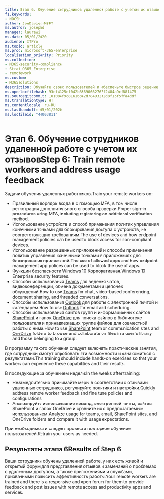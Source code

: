 ```yaml
---
title: Этап 6. Обучение сотрудников удаленной работе с учетом их отзывов
f1.keywords:
- NOCSH
author: JoeDavies-MSFT
ms.author: josephd
manager: laurawi
ms.date: 05/01/2020
audience: ITPro
ms.topic: article
ms.prod: microsoft-365-enterprise
localization_priority: Priority
ms.collection:
- M365-security-compliance
- Strat_O365_Enterprise
- remotework
ms.custom:
- M365solutions
description: Обучайте своих пользователей и обеспечьте быстрое решение возникающих проблем.
ms.openlocfilehash: 93ef4325ef042b33690662767f2484a9cf881475
ms.sourcegitcommit: 101084f9c81616342d78493232d8f13f5ffa4ddf
ms.translationtype: HT
ms.contentlocale: ru-RU
ms.lasthandoff: 05/01/2020
ms.locfileid: "44003811"
---
```

# <a name="step-6-train-remote-workers-and-address-usage-feedback"></a><span data-ttu-id="92456-103">Этап 6. Обучение сотрудников удаленной работе с учетом их отзывов</span><span class="sxs-lookup"><span data-stu-id="92456-103">Step 6: Train remote workers and address usage feedback</span></span>

<span data-ttu-id="92456-104">Задачи обучения удаленных работников.</span><span class="sxs-lookup"><span data-stu-id="92456-104">Train your remote workers on:</span></span>

- <span data-ttu-id="92456-105">Правильный порядок входа в с помощью MFA, в том числе регистрация дополнительного способа проверки.</span><span class="sxs-lookup"><span data-stu-id="92456-105">Proper sign-in procedures using MFA, including registering an additional verification method.</span></span>
- <span data-ttu-id="92456-106">Использование устройств и способ применения политик управления конечными точками для блокирования доступа с устройств, не соответствующих требованиям.</span><span class="sxs-lookup"><span data-stu-id="92456-106">The use of devices and how endpoint management policies can be used to block access for non-compliant devices.</span></span>
- <span data-ttu-id="92456-107">Использование разрешенных приложений и способы применения политик управления конечными точками в приложениях для блокирования приложений.</span><span class="sxs-lookup"><span data-stu-id="92456-107">The use of allowed apps and how endpoint management app polices can be used to block the use of apps.</span></span>
- <span data-ttu-id="92456-108">Функции безопасности Windows 10 Корпоративная.</span><span class="sxs-lookup"><span data-stu-id="92456-108">Windows 10 Enterprise security features.</span></span>
- <span data-ttu-id="92456-109">Способы использования [Teams](https://docs.microsoft.com/microsoftteams/training-microsoft-teams-landing-page) для ведения чатов, видеоконференций, обмена документами и цепочек обсуждений.</span><span class="sxs-lookup"><span data-stu-id="92456-109">How to use [Teams](https://docs.microsoft.com/microsoftteams/training-microsoft-teams-landing-page) for chat, video-based conferencing, document sharing, and threaded conversations.</span></span>
- <span data-ttu-id="92456-110">Способы использования [Outlook](https://support.office.com/article/outlook-training-8a5b816d-9052-4190-a5eb-494512343cca) для работы с электронной почтой и календарем.</span><span class="sxs-lookup"><span data-stu-id="92456-110">How to use [Outlook](https://support.office.com/article/outlook-training-8a5b816d-9052-4190-a5eb-494512343cca) for email and scheduling.</span></span>
- <span data-ttu-id="92456-111">Способы использования сайтов групп и информационных сайтов [SharePoint](https://support.office.com/article/sharepoint-online-video-training-cb8ef501-84db-4427-ac77-ec2009fb8e23) и папок [OneDrive](https://support.office.com/article/onedrive-video-training-1f608184-b7e6-43ca-8753-2ff679203132) для поиска файлов в библиотеке пользователя и принадлежащих группе файлов для совместной работы с ними.</span><span class="sxs-lookup"><span data-stu-id="92456-111">How to use [SharePoint](https://support.office.com/article/sharepoint-online-video-training-cb8ef501-84db-4427-ac77-ec2009fb8e23) team or communication sites and [OneDrive](https://support.office.com/article/onedrive-video-training-1f608184-b7e6-43ca-8753-2ff679203132) folders to browse and collaborate on files in a user's library and those belonging to a group.</span></span>

<span data-ttu-id="92456-112">В программу такого обучения следует включить практические занятия, где сотрудники смогут опробовать эти возможности и ознакомиться с результатами.</span><span class="sxs-lookup"><span data-stu-id="92456-112">This training should include hands-on exercises so that your workers can experience these capabilities and their results.</span></span>

<span data-ttu-id="92456-113">В последующие за обучением недели:</span><span class="sxs-lookup"><span data-stu-id="92456-113">In the weeks after training:</span></span>

- <span data-ttu-id="92456-114">Незамедлительно принимайте меры в соответствии с отзывами удаленных сотрудников, регулируйте политики и настройки.</span><span class="sxs-lookup"><span data-stu-id="92456-114">Quickly address remote worker feedback and fine tune policies and configurations.</span></span>
- <span data-ttu-id="92456-115">Анализируйте использование команд, электронной почты, сайтов SharePoint и папок OneDrive и сравните их с предполагаемым использованием.</span><span class="sxs-lookup"><span data-stu-id="92456-115">Analyze usage for teams, email, SharePoint sites, and OneDrive folders and compare it with usage expectations.</span></span>

<span data-ttu-id="92456-116">При необходимости следует провести повторное обучение пользователей.</span><span class="sxs-lookup"><span data-stu-id="92456-116">Retrain your users as needed.</span></span>

## <a name="results-of-step-6"></a><span data-ttu-id="92456-117">Результаты этапа 6</span><span class="sxs-lookup"><span data-stu-id="92456-117">Results of Step 6</span></span>

<span data-ttu-id="92456-118">Ваши сотрудники обучены удаленной работе, у них есть живой и открытый форум для представления отзывов и замечаний о проблемах с удаленным доступом, а также приложениями и службами, призванными повысить эффективность работы.</span><span class="sxs-lookup"><span data-stu-id="92456-118">Your remote workers are trained and there is a responsive and open forum for them to provide feedback and post issues with remote access and productivity apps and services.</span></span>

